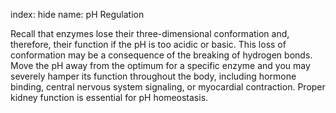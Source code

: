 index: hide
name: pH Regulation

Recall that enzymes lose their three-dimensional conformation and, therefore, their function if the pH is too acidic or basic. This loss of conformation may be a consequence of the breaking of hydrogen bonds. Move the pH away from the optimum for a specific enzyme and you may severely hamper its function throughout the body, including hormone binding, central nervous system signaling, or myocardial contraction. Proper kidney function is essential for pH homeostasis.
